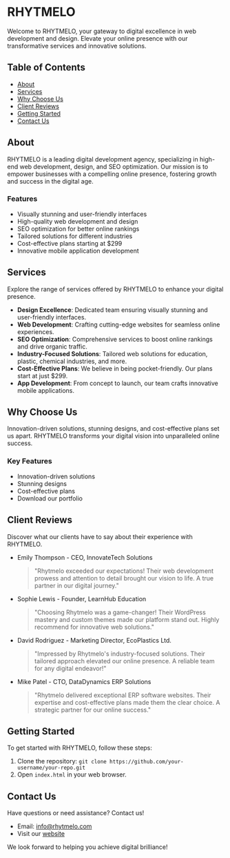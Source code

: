 # RHYTMELO

Welcome to RHYTMELO, your gateway to digital excellence in web development and design. Elevate your online presence with our transformative services and innovative solutions.

## Table of Contents

- [About](#about)
- [Services](#services)
- [Why Choose Us](#why-choose-us)
- [Client Reviews](#client-reviews)
- [Getting Started](#getting-started)
- [Contact Us](#contact-us)

## About

RHYTMELO is a leading digital development agency, specializing in high-end web development, design, and SEO optimization. Our mission is to empower businesses with a compelling online presence, fostering growth and success in the digital age.

### Features

- Visually stunning and user-friendly interfaces
- High-quality web development and design
- SEO optimization for better online rankings
- Tailored solutions for different industries
- Cost-effective plans starting at $299
- Innovative mobile application development

## Services

Explore the range of services offered by RHYTMELO to enhance your digital presence.

- **Design Excellence**: Dedicated team ensuring visually stunning and user-friendly interfaces.
- **Web Development**: Crafting cutting-edge websites for seamless online experiences.
- **SEO Optimization**: Comprehensive services to boost online rankings and drive organic traffic.
- **Industry-Focused Solutions**: Tailored web solutions for education, plastic, chemical industries, and more.
- **Cost-Effective Plans**: We believe in being pocket-friendly. Our plans start at just $299.
- **App Development**: From concept to launch, our team crafts innovative mobile applications.

## Why Choose Us

Innovation-driven solutions, stunning designs, and cost-effective plans set us apart. RHYTMELO transforms your digital vision into unparalleled online success.

### Key Features

- Innovation-driven solutions
- Stunning designs
- Cost-effective plans
- Download our portfolio

## Client Reviews

Discover what our clients have to say about their experience with RHYTMELO.

- Emily Thompson - CEO, InnovateTech Solutions
  > "Rhytmelo exceeded our expectations! Their web development prowess and attention to detail brought our vision to life. A true partner in our digital journey."

- Sophie Lewis - Founder, LearnHub Education
  > "Choosing Rhytmelo was a game-changer! Their WordPress mastery and custom themes made our platform stand out. Highly recommend for innovative web solutions."

- David Rodriguez - Marketing Director, EcoPlastics Ltd.
  > "Impressed by Rhytmelo's industry-focused solutions. Their tailored approach elevated our online presence. A reliable team for any digital endeavor!"

- Mike Patel - CTO, DataDynamics ERP Solutions
  > "Rhytmelo delivered exceptional ERP software websites. Their expertise and cost-effective plans made them the clear choice. A strategic partner for our online success."

## Getting Started

To get started with RHYTMELO, follow these steps:

1. Clone the repository: `git clone https://github.com/your-username/your-repo.git`
2. Open `index.html` in your web browser.

## Contact Us

Have questions or need assistance? Contact us!

- Email: [info@rhytmelo.com](mailto:rhytmelo@gmail.com)
- Visit our [website](https://iamrhythm.github.io/RHYTMELO/)

We look forward to helping you achieve digital brilliance!

